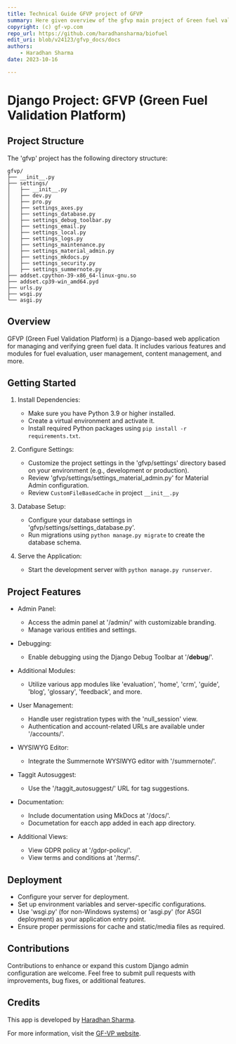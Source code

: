 ```yaml
---
title: Technical Guide GFVP project of GFVP
summary: Here given overview of the gfvp main project of Green fuel validation platform.
copyright: (c) gf-vp.com
repo_url: https://github.com/haradhansharma/biofuel
edit_uri: blob/v24123/gfvp_docs/docs
authors:
    - Haradhan Sharma
date: 2023-10-16

---
```


# Django Project: GFVP (Green Fuel Validation Platform)


## Project Structure

The 'gfvp' project has the following directory structure:


    gfvp/
    ├── __init__.py
    ├── settings/
    │   ├── __init__.py
    │   ├── dev.py
    │   ├── pro.py
    │   ├── settings_axes.py
    │   ├── settings_database.py
    │   ├── settings_debug_toolbar.py
    │   ├── settings_email.py
    │   ├── settings_local.py
    │   ├── settings_logs.py
    │   ├── settings_maintenance.py
    │   ├── settings_material_admin.py
    │   ├── settings_mkdocs.py
    │   ├── settings_security.py
    │   ├── settings_summernote.py
    ├── addset.cpython-39-x86_64-linux-gnu.so
    ├── addset.cp39-win_amd64.pyd
    ├── urls.py
    ├── wsgi.py
    └── asgi.py

## Overview

GFVP (Green Fuel Validation Platform) is a Django-based web application for managing and verifying green fuel data. It includes various features and modules for fuel evaluation, user management, content management, and more.

## Getting Started

1. Install Dependencies:
   - Make sure you have Python 3.9 or higher installed.
   - Create a virtual environment and activate it.
   - Install required Python packages using ``pip install -r requirements.txt``.

2. Configure Settings:
   - Customize the project settings in the 'gfvp/settings' directory based on your environment (e.g., development or production).
   - Review 'gfvp/settings/settings_material_admin.py' for Material Admin configuration.
   - Review `CustomFileBasedCache` in project `__init__.py`

3. Database Setup:
   - Configure your database settings in 'gfvp/settings/settings_database.py'.
   - Run migrations using ``python manage.py migrate`` to create the database schema.

4. Serve the Application:
   - Start the development server with ``python manage.py runserver``.

## Project Features

- Admin Panel:
  - Access the admin panel at '/admin/' with customizable branding.
  - Manage various entities and settings.

- Debugging:
  - Enable debugging using the Django Debug Toolbar at '/__debug__/'.

- Additional Modules:
  - Utilize various app modules like 'evaluation', 'home', 'crm', 'guide', 'blog', 'glossary', 'feedback', and more.

- User Management:
  - Handle user registration types with the 'null_session' view.
  - Authentication and account-related URLs are available under '/accounts/'.

- WYSIWYG Editor:
  - Integrate the Summernote WYSIWYG editor with '/summernote/'.

- Taggit Autosuggest:
  - Use the '/taggit_autosuggest/' URL for tag suggestions.

- Documentation:
  - Include documentation using MkDocs at '/docs/'.
  - Documetation for eacch app added in each app directory.

- Additional Views:
  - View GDPR policy at '/gdpr-policy/'.
  - View terms and conditions at '/terms/'.

## Deployment

- Configure your server for deployment.
- Set up environment variables and server-specific configurations.
- Use 'wsgi.py' (for non-Windows systems) or 'asgi.py' (for ASGI deployment) as your application entry point.
- Ensure proper permissions for cache and static/media files as required.

## Contributions

Contributions to enhance or expand this custom Django admin configuration are welcome. Feel free to submit pull requests with improvements, bug fixes, or additional features.



## Credits

This app is developed by [Haradhan Sharma](https://github.com/haradhansharma).

For more information, visit the [GF-VP website](https://www.gf-vp.com).


